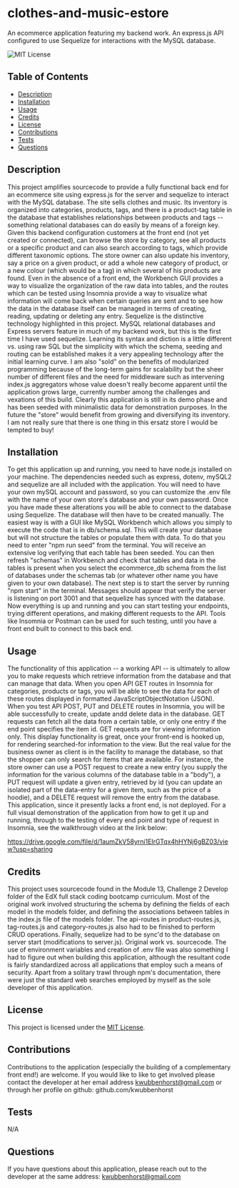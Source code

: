 # clothes-and-music-estore
An ecommerce application featuring my backend work. An express.js API configured to use Sequelize for interactions with the MySQL database.

![MIT License](https://img.shields.io/badge/MIT-License-blue)


## Table of Contents
- [Description](#description)
- [Installation](#installation)
- [Usage](#usage)
- [Credits](#credits)
- [License](#license)
- [Contributions](#contributions)
- [Tests](#tests)
- [Questions](#questions)

## Description
This project amplifies sourcecode to provide a fully functional back end for an ecommerce site using express.js for the server and sequelize to interact with the MySQL database. The site sells clothes and music. Its inventory is organized into categories, products, tags, and there is a product-tag table in the database that establishes relationships between products and tags -- something relational databases can do easily by means of a foreign key. Given this backend configuration customers at the front end (not yet created or connected), can browse the store by category, see all products or a specific product and can also search according to tags, which provide different taxonomic options. The store owner can also update his inventory, say a price on a given product, or add a whole new category of product, or a new colour (which would be a tag) in which several of his products are found. Even in the absence of a front end, the Workbench GUI provides a way to visualize the organization of the raw data into tables, and the routes which can be tested using Insomnia provide a way to visualize what information will come back when certain queries are sent and to see how the data in the database itself can be managed in terms of creating, reading, updating or deleting any entry.  Sequelize is the distinctive technology highlighted in this project. MySQL relational databases and Express servers feature in much of my backend work, but this is the first time I have used sequelize.  Learning its syntax and diction is a little different vs. using raw SQL but the simplicity with which the schema, seeding and routing can be established makes it a very appealing technology after the initial learning curve. I am also "sold" on the benefits of modularized programming because of the long-term gains for scalability but the sheer number of different files and the need for middleware such as intervening index.js aggregators whose value doesn't really become apparent until the application grows large, currently number among the challenges and vexations of this build. Clearly this application is still in its demo phase and has been seeded with minimalistic data for demonstration purposes. In the future the "store" would benefit from growing and diversifying its inventory. I am not really sure that there is one thing in this ersatz store I would be tempted to buy!

## Installation
To get this application up and running, you need to have node.js installed on your machine. The dependencies needed such as express, dotenv, mySQL2 and sequelize are all included with the application. You will need to have your own mySQL account and password, so you can customize the .env file with the name of your own store's database and your own password. Once you have made these alterations you will be able to connect to the database using Sequelize. The database will then have to be created manually. The easiest way is with a GUI like MySQL Workbench which allows you simply to execute the code that is in db/schema.sql. This will create your database but will not structure the tables or populate them with data. To do that you need to enter "npm run seed" from the terminal. You will receive an extensive log verifying that each table has been seeded. You can then refresh "schemas" in Workbench and check that tables and data in the tables is present when you select the ecommerce_db schema from the list of databases under the schemas tab (or whatever other name you have given to your own database). The next step is to start the server by running "npm start" in the terminal. Messages should appear that verify the server is listening on port 3001 and that sequelize has synced with the database. Now everything is up and running and you can start testing your endpoints, trying different operations, and making different requests to the API. Tools like Insomnia or Postman can be used for such testing, until you have a front end built to connect to this back end.

## Usage
The functionality of this application -- a working API -- is ultimately to allow you to make requests which retrieve information from the database and that can manage that data. When you open API GET routes in Insomnia for categories, products or tags, you will be able to see the data for each of these routes displayed in formatted JavaScriptObjectNotation (JSON). When you test API POST, PUT and DELETE routes in Insomnia, you will be able successfully to create, update andd delete data in the database. GET requests can fetch all the data from a certain table, or only one entry if the end point specifies the item id. GET requests are for viewing information only. This display functionality is great, once your front-end is hooked up, for rendering searched-for information to the view. But the real value for the business owner as client is in the facility to manage the database, so that the shopper can only search for items that are available. For instance, the store owner can use a POST request to create a new entry (you supply the information for the various columns of the database table in a "body"), a PUT request will update a given entry, retrieved by id (you can update an isolated part of the data-entry for a given item, such as the price of a hoodie), and a DELETE request will remove the entry from the database. This application, since it presently lacks a front end, is not deployed. For a full visual demonstration of the application from how to get it up and running, through to the testing of every end point and type of request in Insomnia, see the walkthrough video at the link below:

https://drive.google.com/file/d/1aumZkV58yrni1EIrGTqx4hHYNj6gBZ03/view?usp=sharing

## Credits
This project uses sourcecode found in the Module 13, Challenge 2 Develop folder of the EdX full stack coding bootcamp curriculum. Most of the original work involved structuring the schema by defining the fields of each model in the models folder, and defining the associations between tables in the index.js file of the models folder. The api-routes in product-routes.js, tag-routes.js and category-routes.js also had to be finished to perform CRUD operations. Finally, sequelize had to be sync'd to the database on server start (modifications to server.js). Original work vs. sourcecode. The use of environment variables and creation of .env file was also something I had to figure out when building this application, although the resultant code is fairly standardized across all applications that employ such a means of security.
Apart from a solitary trawl through npm's documentation, there were just the standard web searches employed by myself as the sole developer of this application.

## License
This project is licensed under the [MIT License](./LICENSE-MIT).

## Contributions
Contributions to the application (especially the building of a complementary front end!) are welcome. If you would like to like to get involved please contact the developer at her email address kwubbenhorst@gmail.com or through her profile on github: github.com/kwubbenhorst

## Tests
N/A

## Questions
If you have questions about this application, please reach out to the developer at the same address: kwubbenhorst@gmail.com
